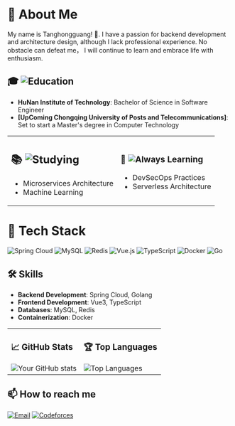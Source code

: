 # 🚀 About Me
My name is Tanghongguang! 👋. I have a passion for backend development and architecture design, although I lack professional experience. No obstacle can defeat me， I will continue to learn and embrace life with enthusiasm.

## 🎓 ![Education](https://img.shields.io/badge/Education-0078D4?style=flat-square&logo=graduation-cap&logoColor=white)
- **HuNan Institute of Technology**: Bachelor of Science in Software Engineer
- **[UpComing Chongqing University of Posts and Telecommunications]**: Set to start a Master's degree in Computer Technology

<table>
  <tr>
    <td>
      <h2>📚 <img src="https://img.shields.io/badge/Studying-FF5733?style=flat-square&logo=google-classroom&logoColor=white" alt="Studying" /></h2>
      <ul>
        <li>Microservices Architecture</li>
        <li>Machine Learning</li>
      </ul>
    </td>
    <td>
      <h3>🌱 <img src="https://img.shields.io/badge/Always%20Learning-FFC107?style=flat-square&logo=coursera&logoColor=white" alt="Always Learning" /></h3>
      <ul>
        <li>DevSecOps Practices</li>
        <li>Serverless Architecture</li>
      </ul>
    </td>
  </tr>
</table>

# 🔧 Tech Stack
![Spring Cloud](https://img.shields.io/badge/Spring%20Cloud-6DB33F?style=for-the-badge&logo=spring&logoColor=white)
![MySQL](https://img.shields.io/badge/MySQL-4479A1?style=for-the-badge&logo=mysql&logoColor=white)
![Redis](https://img.shields.io/badge/Redis-DC382D?style=for-the-badge&logo=redis&logoColor=white)
![Vue.js](https://img.shields.io/badge/Vue.js-4FC08D?style=for-the-badge&logo=vue.js&logoColor=white)
![TypeScript](https://img.shields.io/badge/TypeScript-007ACC?style=for-the-badge&logo=typescript&logoColor=white)
![Docker](https://img.shields.io/badge/Docker-2496ED?style=for-the-badge&logo=docker&logoColor=white)
![Go](https://img.shields.io/badge/Go-00ADD8?style=for-the-badge&logo=go&logoColor=white)

## 🛠️ Skills
- **Backend Development**: Spring Cloud, Golang
- **Frontend Development**: Vue3, TypeScript
- **Databases**: MySQL, Redis
- **Containerization**: Docker

<table>
  <tr>
    <td>
      <h3>📈 GitHub Stats</h3>
      <img src="https://github-readme-stats.vercel.app/api?username=Thg-acmer&show_icons=true&theme=radical" alt="Your GitHub stats" />
    </td>
    <td>
      <h3>🏆 Top Languages</h3>
      <img src="https://github-readme-stats.vercel.app/api/top-langs/?username=Thg-acmer&layout=compact&theme=radical" alt="Top Languages" />
    </td>
  </tr>
</table>

## 📫 How to reach me
[![Email](https://img.shields.io/badge/Email-%23D14836?style=for-the-badge&logo=gmail&logoColor=white)](mailto:thgtanghongguang@163.com)
[![Codeforces](https://img.shields.io/badge/Codeforces-%230077B5?style=for-the-badge&logo=codeforces&logoColor=white)](https://codeforces.com/profile/MyCrush)

